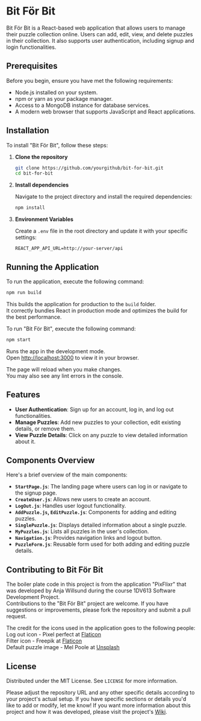 # Bit För Bit

Bit För Bit is a React-based web application that allows users to manage their puzzle collection online. Users can add, edit, view, and delete puzzles in their collection. It also supports user authentication, including signup and login functionalities.

## Prerequisites

Before you begin, ensure you have met the following requirements:
- Node.js installed on your system.
- npm or yarn as your package manager.
- Access to a MongoDB instance for database services.
- A modern web browser that supports JavaScript and React applications.

## Installation

To install "Bit För Bit", follow these steps:

1. **Clone the repository**

   ```bash
   git clone https://github.com/yourgithub/bit-for-bit.git
   cd bit-for-bit
   ```

2. **Install dependencies**

   Navigate to the project directory and install the required dependencies:

   ```bash
   npm install
   ```

3. **Environment Variables**

   Create a `.env` file in the root directory and update it with your specific settings:

   ```plaintext
   REACT_APP_API_URL=http://your-server/api
   ```

## Running the Application

To run the application, execute the following command:
```bash
npm run build
```
This builds the application for production to the `build` folder.\
It correctly bundles React in production mode and optimizes the build for the best performance.

To run "Bit För Bit", execute the following command:

```bash
npm start
```

Runs the app in the development mode.\
Open [http://localhost:3000](http://localhost:3000) to view it in your browser.

The page will reload when you make changes.\
You may also see any lint errors in the console.

## Features

- **User Authentication**: Sign up for an account, log in, and log out functionalities.
- **Manage Puzzles**: Add new puzzles to your collection, edit existing details, or remove them.
- **View Puzzle Details**: Click on any puzzle to view detailed information about it.

## Components Overview

Here's a brief overview of the main components:

- **`StartPage.js`**: The landing page where users can log in or navigate to the signup page.
- **`CreateUser.js`**: Allows new users to create an account.
- **`LogOut.js`**: Handles user logout functionality.
- **`AddPuzzle.js`, `EditPuzzle.js`**: Components for adding and editing puzzles.
- **`SinglePuzzle.js`**: Displays detailed information about a single puzzle.
- **`MyPuzzles.js`**: Lists all puzzles in the user's collection.
- **`Navigation.js`**: Provides navigation links and logout button.
- **`PuzzleForm.js`**: Reusable form used for both adding and editing puzzle details.

## Contributing to Bit För Bit
The boiler plate code in this project is from the application "PixFlixr" that was developed by Anja Willsund during the course 1DV613 Software Development Project.\
Contributions to the "Bit För Bit" project are welcome. If you have suggestions or improvements, please fork the repository and submit a pull request.

The credit for the icons used in the application goes to the following people:\
Log out icon - Pixel perfect at [Flaticon](https://www.flaticon.com/free-icon/logout_1828427?term=logout&page=1&position=2&origin=tag&related_id=1828427)\
Filter icon - Freepik at [Flaticon](https://www.flaticon.com/free-icon/logout_1828427?term=logout&page=1&position=2&origin=tag&related_id=1828427)\
Default puzzle image - Mel Poole at [Unsplash](https://unsplash.com/photos/white-and-black-hearts-illustration-eo5Hrzyb4D0)


## License
Distributed under the MIT License. See `LICENSE` for more information.

Please adjust the repository URL and any other specific details according to your project's actual setup. If you have specific sections or details you'd like to add or modify, let me know! If you want more information about this project and how it was developed, please visit the project's [Wiki](https://github.com/aw22hs/bit-for-bit/wiki).
